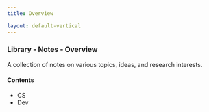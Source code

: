 ```yaml
---
title: Overview

layout: default-vertical
---
```


### Library - Notes - Overview

A collection of notes on various topics, ideas, and research interests.

#### Contents
* CS
* Dev
